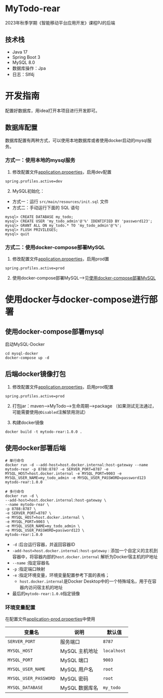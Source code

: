 # MyTodo-rear

2023年秋季学期《智能移动平台应用开发》课程PJ的后端

## 技术栈

- Java 17
- Spring Boot 3
- MySQL 8.0
- 数据库操作：Jpa
- 日志：Slf4j

# 开发指南

配置好数据库，用idea打开本项目进行开发即可。

## 数据库配置

数据库配置有两种方式，可以使用本地数据库或者使用docker启动的mysql服务。

### 方式一：使用本地的mysql服务

1. 修改配置文件[application.properties](./src/main/resources/application.properties)，启用dev配置

```properties
spring.profiles.active=dev
```

2. MySQL初始化：

- 方式一：运行 `src/main/resources/init.sql` 文件
- 方式二：手动运行下面的 SQL 语句

```shell
mysql> CREATE DATABASE my_todo;
mysql> CREATE USER 'my_todo_admin'@'%' IDENTIFIED BY 'password123';
mysql> GRANT ALL ON my_todo.* TO 'my_todo_admin'@'%';
mysql> FLUSH PRIVILEGES;
mysql> quit
```

### 方式二：使用docker-compose部署MySQL

1. 修改配置文件[application.properties](./src/main/resources/application.properties)，启用prod置

```properties
spring.profiles.active=prod
```

2. 使用docker-compose部署MySQL-->见[使用docker-compose部署MySQL](#使用docker-compose部署mysql)

# 使用docker与docker-compose进行部署

## 使用docker-compose部署mysql

启动MySQL-Docker

```Shell
cd mysql-docker
docker-compose up -d
```

## 后端docker镜像打包

1. 修改配置文件[application.properties](./src/main/resources/application.properties)，启用prod配置

```properties
spring.profiles.active=prod
```

2. 打包jar：maven-->MyTodo-->生命周期-->package （如果测试无法通过，可能需要使用`@Disabled`注解禁用测试）

3. 构建docker镜像

```shell
docker build -t mytodo-rear:1.0.0 .
```

## 使用docker部署后端

```shell
# 单行命令
docker run -d --add-host=host.docker.internal:host-gateway --name mytodo-rear -p 8788:8787 -e SERVER_PORT=8787 -e MYSQL_HOST=host.docker.internal -e MYSQL_PORT=9003 -e MYSQL_USER_NAME=my_todo_admin -e MYSQL_USER_PASSWORD=password123 
mytodo-rear:1.0.0 

# 多行命令
docker run -d \
--add-host=host.docker.internal:host-gateway \
--name mytodo-rear \
-p 8788:8787 \
-e SERVER_PORT=8787 \
-e MYSQL_HOST=host.docker.internal \
-e MYSQL_PORT=9003 \
-e MYSQL_USER_NAME=my_todo_admin \
-e MYSQL_USER_PASSWORD=password123 \
mytodo-rear:1.0.0 
```

- `-d` :后台运行容器，并返回容器ID
- `-add-host=host.docker.internal:host-gateway` : 添加一个自定义的主机到容器中，将容器内部的`host.docker.internal`
  解析为Docker宿主机的IP地址
- `--name` :指定容器名
- `-p` :指定端口映射
- `-e` :指定环境变量，环境变量配置参考下面的表格；
    - `host.docker.internal`是Docker Desktop中的一个特殊域名，用于在容器内访问宿主机的地址
- 最后的`mytodo-rear:1.0.0`指定镜像

### 环境变量配置

在配置文件[application-prod.properties](./src/main/resources/application-prod.properties)中使用

| 变量名                   | 说明         | 默认值         |
|-----------------------|------------|-------------|
| `SERVER_PORT`         | 服务端口       | `8787`      |
| `MYSQL_HOST`          | MySQL 主机地址 | `localhost` |
| `MYSQL_PORT`          | MySQL 端口   | `9003`      |
| `MYSQL_USER_NAME`     | MySQL 用户名  | `root`      |
| `MYSQL_USER_PASSWORD` | MySQL 密码   | `root`      |
| `MYSQL_DATABASE`      | MySQL 数据库名 | `my_todo`   |